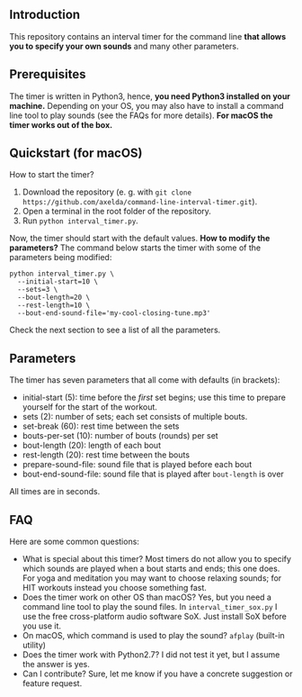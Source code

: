 ## Introduction
This repository contains an interval timer for the command line <b>that allows you to specify your own sounds</b> and many other parameters.


## Prerequisites
The timer is written in Python3, hence, <b>you need Python3 installed on your machine.</b> Depending on your OS, you may also have to install
a command line tool to play sounds (see the FAQs for more details). <b>For macOS the timer works out of the box.</b>


## Quickstart (for macOS)
How to start the timer?
1. Download the repository (e. g. with `git clone https://github.com/axelda/command-line-interval-timer.git`).
2. Open a terminal in the root folder of the repository.
3. Run `python interval_timer.py`.

Now, the timer should start with the default values. <b>How to modify the parameters?</b> The command below starts the timer with some of the parameters being modified:

```
python interval_timer.py \
  --initial-start=10 \
  --sets=3 \
  --bout-length=20 \
  --rest-length=10 \
  --bout-end-sound-file='my-cool-closing-tune.mp3'
```

Check the next section to see a list of all the parameters.


## Parameters
The timer has seven parameters that all come with defaults (in brackets):
* initial-start (5): time before the <i>first</i> set begins; use this time to prepare yourself for the start of the workout.
* sets (2): number of sets; each set consists of multiple bouts.
* set-break (60): rest time between the sets
* bouts-per-set (10): number of bouts (rounds) per set
* bout-length (20): length of each bout
* rest-length (20): rest time between the bouts
* prepare-sound-file: sound file that is played before each bout
* bout-end-sound-file: sound file that is played after `bout-length` is over

All times are in seconds.


## FAQ
Here are some common questions:

* What is special about this timer? Most timers do not allow you to specify which sounds are played when a bout starts and ends; this one does. For yoga and meditation you may want to choose relaxing sounds; for HIT workouts instead you choose something fast.
* Does the timer work on other OS than macOS? Yes, but you need a command line tool to play the sound files. In `interval_timer_sox.py` I use the free cross-platform audio software SoX. Just install SoX before you use it.
* On macOS, which command is used to play the sound? `afplay` (built-in utility)
* Does the timer work with Python2.7? I did not test it yet, but I assume the answer is yes.
* Can I contribute? Sure, let me know if you have a concrete suggestion or feature request.
